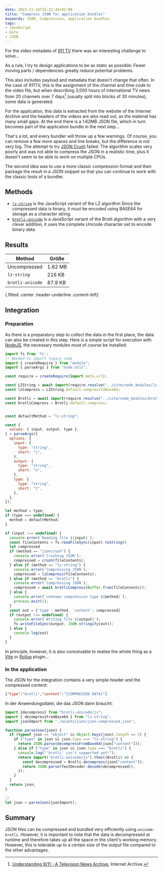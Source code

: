 ```yaml
---
date: 2023-11-16T15:22:44+02:00
title: "Compress JSON for application bundles"
keywords: JSON, Compression, application bundles
tags:
- JavaScript
- Data
- JSON
---
```


For the video metadata of [911 TV](https://911tv.projektemacher.org/) there was an interesting challenge to solve...
<!--more-->

As a rule, I try to design applications to be as static as possible: Fewer moving parts / dependencies greatly reduce potential problems.

This also includes payload and metadata that doesn't change that often. In the case of 911TV, this is the assignment of the channel and time code to the video file, but when describing 3,000 hours of international TV news from 20 channels over 7 days[^1] (usually split into blocks of 30 minutes), some data is generated.

For the application, this data is extracted from the website of the Internet Archive and the headers of the videos are also read out, as the material has many small gaps. At the end there is a 1.62MB JSON file, which in turn becomes part of the application bundle in the next step...

That's a lot, and every bundler will throw up a few warnings. Of course, you can remove a few more spaces and line breaks, but the difference is not very big. The attempt to try [JSON Crush](https://github.com/KilledByAPixel/JSONCrush) failed: The algorithm scales very poorly and was not able to compress the JSON in a realistic time, plus it doesn't seem to be able to work on multiple CPUs.

The second idea was to use a more classic compression format and then package the result in a JSON snippet so that you can continue to work with the classic tools of a bundler.

## Methods

* [`lz-string`](https://github.com/pieroxy/lz-string) is the JavaScript variant of the LZ algorithm Since the compressed data is binary, it must be encoded using BASE64 for storage as a character string.
* [`brotli-unicode`](https://github.com/kyr0/brotli-unicode) is a JavaScript variant of the Brotli algorithm with a very clever addition, it uses the complete Unicode character set to encode binary data.

## Results

| Method           | Größe   |
|------------------|---------|
| Uncompressed     | 1.62 MB |
| `lz-string`      | 216 KB  |
| `brotli-unicode` | 87.9 KB |
{.fitted .center .header-underline .content-left}

## Integration

### Preparation

As there is a preparatory step to collect the data in the first place, the data can also be created in this step. Here is a simple script for execution with [NodeJS](https://nodejs.org/en), the necessary modules must of course be installed:

```javascript
import fs from 'fs';
// Needed to import legacy code
import { createRequire } from "module";
import { parseArgs } from "node:util";

const require = createRequire(import.meta.url);

const LZString = await import(require.resolve("../site/node_modules/lz-string"));
const lzCompress = LZString.default.compressToBase64;

const Brotli = await import(require.resolve("../site/node_modules/brotli-unicode"));
const brotliCompress = Brotli.default.compress;


const defaultMethod = "lz-string";

const {
  values: { input, output, type },
} = parseArgs({
  options: {
    input: {
      type: "string",
      short: "i",
    },
    output: {
      type: "string",
      short: "o",
    },
    type: {
      type: "string",
      short: "t",
    },
  },
});

let method = type;
if (type === undefined) {
  method = defaultMethod;
}

if (input !== undefined) {
  console.error(`Reading file ${input}`);
  const fileContents = fs.readFileSync(input).toString()
  let compressed
  if (method == "jsoncrush") {
    console.error(`Crushing JSON`);
    compressed = crush(fileContents);
  } else if (method == "lz-string") {
    console.error(`Compressing JSON`);
    compressed = lzCompress(fileContents);
  } else if (method == "brotli") {
    console.error(`Compressing JSON`);
    compressed = await brotliCompress(Buffer.from(fileContents));
  } else {
    console.error(`unknown compression type ${method}`);
    process.exit(1);
  }
  const out = {'type': method, 'content': compressed}
  if (output !== undefined) {
    console.error(`Writing file ${output}`);
    fs.writeFileSync(output, JSON.stringify(out));
  } else {
    console.log(out)
  }
}
```

In principle, however, it is also conceivable to realise the whole thing as a [Vite](https://vite.dev/) or [Rollup](https://rollupjs.org/) plugin...

### In the application
The JSON for the integration contains a very simple header and the compressed content:
```json
{"type":"brotli","content":"[COMPRESSED DATA]"}
```


In der Anwendungsdatei, die das JSON dann braucht:
```javascript
import {decompress} from "brotli-unicode/js";
import { decompressFromBase64 } from "lz-string";
import jsonImport from "./assets/json/json-compressed.json";

function parseJson(json) {
  if (typeof json == "object" && Object.keys(json).length == 2) {
    if ("type" in json && json.type === "lz-string") {
      return JSON.parse(decompressFromBase64(json["content"]));
    } else if ("type" in json && json.type === "brotli") {
      console.log("'brotli' isn't supported yet!");
      return import("brotli-unicode/js").then((Brotli) => {
        const decompressed = Brotli.decompress(json["content"]);
        return JSON.parse(TextDecoder.decode(decompressed));
      });
    }
  }
  return json;
}

//
let json = parseJson(jsonImport);
```

## Summary
JSON files can be compressed and bundled very efficiently using `unicode-brotli`. However, it is important to note that the data is decompressed at runtime and therefore takes up all the space in the client's working memory. However, this is tolerable up to a certain size of the output file compared to the other advantages.

[^1]: [Understanding 9/11 - A Television News Archive](https://archive.org/details/911), Internet Archive.
